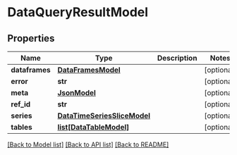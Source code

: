 # DataQueryResultModel

## Properties
Name | Type | Description | Notes
------------ | ------------- | ------------- | -------------
**dataframes** | [**DataFramesModel**](DataFramesModel.md) |  | [optional] 
**error** | **str** |  | [optional] 
**meta** | [**JsonModel**](JsonModel.md) |  | [optional] 
**ref_id** | **str** |  | [optional] 
**series** | [**DataTimeSeriesSliceModel**](DataTimeSeriesSliceModel.md) |  | [optional] 
**tables** | [**list[DataTableModel]**](DataTableModel.md) |  | [optional] 

[[Back to Model list]](../README.md#documentation-for-models) [[Back to API list]](../README.md#documentation-for-api-endpoints) [[Back to README]](../README.md)


